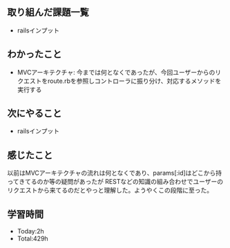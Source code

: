 ## 取り組んだ課題一覧
- railsインプット
## わかったこと
- MVCアーキテクチャ: 今までは何となくであったが、今回ユーザーからのリクエストをroute.rbを参照しコントローラに振り分け、対応するメソッドを実行する
## 次にやること
- railsインプット
## 感じたこと
以前はMVCアーキテクチャの流れは何となくであり、params[:id]はどこから持ってきてるのか等の疑問があったが
RESTなどの知識の組み合わせでユーザーのリクエストから来てるのだとやっと理解した。ようやくこの段階に至った。
## 学習時間
- Today:2h
- Total:429h
